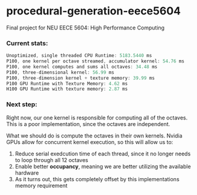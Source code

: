 # procedural-generation-eece5604
Final project for NEU EECE 5604: High Performance Computing

### Current stats:
```c
Unoptimized, single threaded CPU Runtime: 5183.5440 ms
P100, one kernel per octave streamed, accumulator kernel: 54.76 ms
P100, one kernel computes and sums all octaves: 34.48 ms
P100, three-dimensional kernel: 56.99 ms 
P100, three-dimension kernel + texture memory: 39.99 ms
P100 GPU Runtime with Texture Memory: 4.62 ms
H100 GPU Runtime with texture memory: 2.87 ms
```

### Next step:

Right now, our one kernel is responsible for computing all of the octaves. This is a poor implementation, since the octaves are independent. 

What we should do is compute the octaves in their own kernels. Nvidia GPUs allow for concurrent kernel execution, so this will allow us to:

1. Reduce serial exedcution time of each thread, since it no longer needs to loop through all 12 octaves
2. Enable better **occupancy**, meaning we are better utilizing the available hardware
3. As it turns out, this gets completely offset by this implementations memory requirement